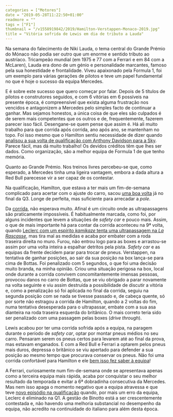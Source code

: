 ```yaml
---
categories = ["Motores"]
date = "2019-05-28T11:22:50+01:00"
readmore = ""
tags = ["F1"]
thumbnail = "/v1558919842/2019/Hamilton-Verstappen-Monaco-2019.jpg"
title = "Vitória sofrida de Lewis em dia de tributo a Lauda"
---
```

Na semana do falecimento de Niki Lauda, o tema central do Grande Prémio do Mónaco não podia ser outro que um enorme e sentido tributo ao austríaco. Tricampeão mundial (em 1975 e 77 com a Ferrari e em 84 com a McLaren), Lauda era dono de um génio e personalidade marcantes, famoso pela sua honestidade e frontalidade. Viveu apaixonado pela Formula 1, foi um exemplo para várias gerações de pilotos e teve um papel fundamental no que é hoje o sucesso da equipa Mercedes.

E é sobre este sucesso que quero começar por falar. Depois de 5 títulos de pilotos e construtores seguidos, e com 6 vitórias em 6 possíveis na presente época, é compreensível que exista alguma frustração nos vencidos e antagonizem a Mercedes pelo simples facto de continuar a ganhar. Mas sejamos honestos, a única coisa de que eles são culpados é de serem mais competentes que os outros e de, frequentemente, fazerem parecer isso fácil. Desengane-se quem pense que assim é. Há ali muito trabalho para que corrida após corrida, ano após ano, se mantenham no topo. Foi isso mesmo que o Hamilton sentiu necessidade de dizer quando [analisou a sua volta de qualificação com Anthony Davidson para a Sky](https://streamable.com/mr09y). Parece fácil, mas dá muito trabalho! Os devidos créditos têm que lhes ser dados. Como organização, são a melhor equipa de Formula 1 de que tenho memória.

Quanto ao Grande Prémio. Nos treinos livres percebeu-se que, como esperado, a Mercedes tinha uma ligeira vantagem, embora a dada altura a Red Bull parecesse vir a ser capaz de os contestar.

Na qualificação, Hamilton, que estava a ter mais um fim-de-semana complicado para acertar com o ajuste do carro, sacou [uma boa volta](https://youtu.be/Ej8n56fkgWY) já no final da Q3. Longe de perfeita, mas suficiente para arrecadar a _pole_.

Da [corrida](https://youtu.be/wYUuF--OQs0), não esperava muito. Afinal é um circuito onde as ultrapassagens são praticamente impossíveis. É habitualmente marcada, como foi, por alguns incidentes que levem a situações de _safety car_ e pouco mais. Assim, o que de mais importante há para contar da corrida aconteceu na 9ª volta, quando [Leclerc com um espírito _kamikaze_ tenta uma ultrapassagem na _La Rascasse_](https://streamable.com/cpqyg), mas tira mal as medidas e acaba por embater com a roda traseira direita no muro. Furou, não entrou logo para as boxes e arrastou-se assim por uma volta inteira a espalhar detritos pela pista. _Safety car_ e as equipas da frente decidem parar para trocar de pneus. Verstappen, na tentativa de ganhar posições, ao sair da sua posição na box lança-se para cima de Bottas. Foi penalizado com 5 segundos, o que foi uma decisão muito branda, na minha opinião. Criou uma situação perigosa na box, local onde durante a corrida convivem concomitantemente imensas pessoas, provocou danos no carro de Bottas, que se viu obrigado a parar novamente na volta seguinte e viu assim destruída a possibilidade de discutir a vitória e, como a penalização só foi aplicada no final da corrida, seguiu na segunda posição com se nada se tivesse passado e, de cabeça quente, só por sorte não estragou a corrida de Hamilton, quando a 2 voltas do fim, numa tentativa desesperada para o ultrapassar, embate com a sua asa dianteira na roda traseira esquerda do britânico. O mais correto teria sido ser penalizado com uma passagem pelas boxes (_drive through_).

Lewis acabou por ter uma corrida sofrida após a equipa, na paragem durante o período de _safety car_, optar por montar pneus médios no seu carro. Pensaram serem os pneus certos para levarem até ao final da prova, mas estavam enganados. E com a Red Bull e Ferrari a optarem pelos pneus mais duros, depressa o britânico se viu apertado para defender a sua posição ao mesmo tempo que procurava conservar os pneus. Não foi uma corrida confortável para Hamilton e ele [bem isso fez saber à equipa](https://youtu.be/ZREYYxEcfx4)!

A Ferrari, curiosamente num fim-de-semana onde se apresentava apenas como a terceira equipa mais rápida, acaba por conquistar o seu melhor resultado da temporada e evitar a 6ª dobradinha consecutiva da Mercedes. Mas nem isso apaga o momento negativo que a equipa atravessa e que teve [novo episódio na qualificação](https://youtu.be/yGzompUqW-0) quando, por mais um erro da equipa, Leclerc é eliminado na Q1. A gestão de Binotto está a ser crescentemente contestada e, não havendo uma melhoria substancial no desempenho da equipa, não acredito na continuidade do italiano para além desta época.